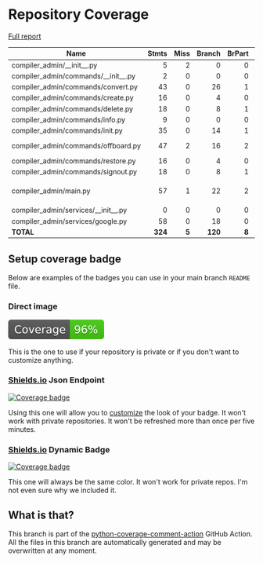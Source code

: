 # Repository Coverage

[Full report](https://htmlpreview.github.io/?https://github.com/compilerla/compiler-admin/blob/python-coverage-comment-action-data/htmlcov/index.html)

| Name                                     |    Stmts |     Miss |   Branch |   BrPart |   Cover |   Missing |
|----------------------------------------- | -------: | -------: | -------: | -------: | ------: | --------: |
| compiler\_admin/\_\_init\_\_.py          |        5 |        2 |        0 |        0 |     60% |       5-7 |
| compiler\_admin/commands/\_\_init\_\_.py |        2 |        0 |        0 |        0 |    100% |           |
| compiler\_admin/commands/convert.py      |       43 |        0 |       26 |        1 |     99% |    66->74 |
| compiler\_admin/commands/create.py       |       16 |        0 |        4 |        0 |    100% |           |
| compiler\_admin/commands/delete.py       |       18 |        0 |        8 |        1 |     96% |    24->30 |
| compiler\_admin/commands/info.py         |        9 |        0 |        0 |        0 |    100% |           |
| compiler\_admin/commands/init.py         |       35 |        0 |       14 |        1 |     98% |    21->18 |
| compiler\_admin/commands/offboard.py     |       47 |        2 |       16 |        2 |     94% |42->48, 75-76 |
| compiler\_admin/commands/restore.py      |       16 |        0 |        4 |        0 |    100% |           |
| compiler\_admin/commands/signout.py      |       18 |        0 |        8 |        1 |     96% |    24->30 |
| compiler\_admin/main.py                  |       57 |        1 |       22 |        2 |     96% |89->exit, 94 |
| compiler\_admin/services/\_\_init\_\_.py |        0 |        0 |        0 |        0 |    100% |           |
| compiler\_admin/services/google.py       |       58 |        0 |       18 |        0 |    100% |           |
|                                **TOTAL** |  **324** |    **5** |  **120** |    **8** | **97%** |           |


## Setup coverage badge

Below are examples of the badges you can use in your main branch `README` file.

### Direct image

[![Coverage badge](https://raw.githubusercontent.com/compilerla/compiler-admin/python-coverage-comment-action-data/badge.svg)](https://htmlpreview.github.io/?https://github.com/compilerla/compiler-admin/blob/python-coverage-comment-action-data/htmlcov/index.html)

This is the one to use if your repository is private or if you don't want to customize anything.

### [Shields.io](https://shields.io) Json Endpoint

[![Coverage badge](https://img.shields.io/endpoint?url=https://raw.githubusercontent.com/compilerla/compiler-admin/python-coverage-comment-action-data/endpoint.json)](https://htmlpreview.github.io/?https://github.com/compilerla/compiler-admin/blob/python-coverage-comment-action-data/htmlcov/index.html)

Using this one will allow you to [customize](https://shields.io/endpoint) the look of your badge.
It won't work with private repositories. It won't be refreshed more than once per five minutes.

### [Shields.io](https://shields.io) Dynamic Badge

[![Coverage badge](https://img.shields.io/badge/dynamic/json?color=brightgreen&label=coverage&query=%24.message&url=https%3A%2F%2Fraw.githubusercontent.com%2Fcompilerla%2Fcompiler-admin%2Fpython-coverage-comment-action-data%2Fendpoint.json)](https://htmlpreview.github.io/?https://github.com/compilerla/compiler-admin/blob/python-coverage-comment-action-data/htmlcov/index.html)

This one will always be the same color. It won't work for private repos. I'm not even sure why we included it.

## What is that?

This branch is part of the
[python-coverage-comment-action](https://github.com/marketplace/actions/python-coverage-comment)
GitHub Action. All the files in this branch are automatically generated and may be
overwritten at any moment.